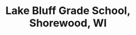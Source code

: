 ---
title: "Lake Bluff Grade School, Shorewood, WI"
project_id: 
conf_date: 2007-02-06
conference_id: ""
presenters:
   - peter_bandettini
summary: "<p>Lake Bluff Grade School, Shorewood, WI</p>"
file: /assets/presentations/T201.ppt
filename: T201.ppt
layout: presentation
---